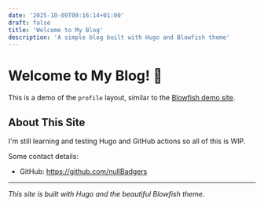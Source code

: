 ```yaml
---
date: '2025-10-09T09:16:14+01:00'
draft: false
title: 'Welcome to My Blog'
description: 'A simple blog built with Hugo and Blowfish theme'
---
```


# Welcome to My Blog! 🎉

This is a demo of the `profile` layout, similar to the [Blowfish demo site](https://blowfish.page).

## About This Site

I'm still learning and testing Hugo and GitHub actions so all of this is WIP.

Some contact details:
- GitHub: https://github.com/nullBadgers

---

*This site is built with Hugo and the beautiful Blowfish theme.*
